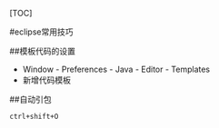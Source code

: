 [TOC]

#eclipse常用技巧

##模板代码的设置

- Window - Preferences - Java - Editor - Templates
- 新增代码模板

##自动引包

	ctrl+shift+O


